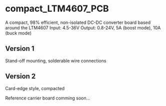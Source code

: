 # compact_LTM4607_PCB
A compact, 98% efficient, non-isolated DC-DC converter board based around the LTM4607
Input: 4.5-36V
Output: 0.8-24V, 5A (boost mode), 10A (buck mode)

## Version 1
Stand-off mounting, solderable wire connections

## Version 2
Card-edge style, compacted

Reference carrier board comming soon...
